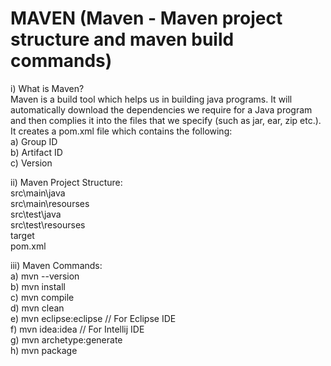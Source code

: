 # MAVEN (Maven - Maven project structure and maven build commands)

i) What is Maven?\
Maven is a build tool which helps us in building java programs. It will automatically download the dependencies we require for a Java program and then complies it into the files that we specify (such as jar, ear, zip etc.). It creates a pom.xml file which contains the following:\
a) Group ID\
b) Artifact ID\
c) Version

ii) Maven Project Structure:\
src\main\java\
src\main\resourses\
src\test\java\
src\test\resourses\
target\
pom.xml

iii) Maven Commands:\
a) mvn --version\
b) mvn install\
c) mvn compile\
d) mvn clean \
e) mvn eclipse:eclipse // For Eclipse IDE\
f) mvn idea:idea // For Intellij IDE\
g) mvn archetype:generate\
h) mvn package